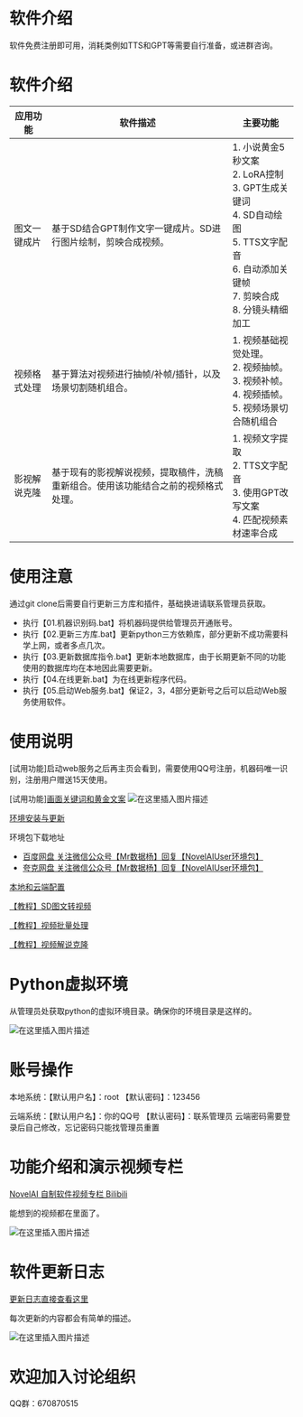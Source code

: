 # 软件介绍

软件免费注册即可用，消耗类例如TTS和GPT等需要自行准备，或进群咨询。

# 软件介绍

| 应用功能     | 软件描述                                                     | 主要功能                                                     |
| ------------ | ------------------------------------------------------------ | ------------------------------------------------------------ |
| 图文一键成片 | 基于SD结合GPT制作文字一键成片。SD进行图片绘制，剪映合成视频。 | 1. 小说黄金5秒文案<br>2. LoRA控制<br>3. GPT生成关键词<br>4. SD自动绘图<br>5. TTS文字配音<br>6. 自动添加关键帧<br>7. 剪映合成<br>8. 分镜头精细加工 |
| 视频格式处理 | 基于算法对视频进行抽帧/补帧/插针，以及场景切割随机组合。     | 1. 视频基础视觉处理。<br>2. 视频抽帧。<br>3. 视频补帧。<br>4. 视频插帧。<br>5. 视频场景切合随机组合 |
| 影视解说克隆 | 基于现有的影视解说视频，提取稿件，洗稿重新组合。使用该功能结合之前的视频格式处理。 | 1. 视频文字提取<br>2. TTS文字配音<br>3. 使用GPT改写文案<br>4. 匹配视频素材速率合成 |



# 使用注意

通过git clone后需要自行更新三方库和插件，基础换进请联系管理员获取。

- 执行【01.机器识别码.bat】将机器码提供给管理员开通账号。
- 执行【02.更新三方库.bat】更新python三方依赖库，部分更新不成功需要科学上网，或者多点几次。
- 执行【03.更新数据库指令.bat】更新本地数据库，由于长期更新不同的功能使用的数据库均在本地因此需要更新。
- 执行【04.在线更新.bat】为在线更新程序代码。
- 执行【05.启动Web服务.bat】保证2，3，4部分更新号之后可以启动Web服务使用软件。

# 使用说明

[试用功能]启动web服务之后再主页会看到，需要使用QQ号注册，机器码唯一识别，注册用户赠送15天使用。

[试用功能][画面关键词和黄金文案](http://datayang.cn:9999/User/UserGoldFreeView/)
![在这里插入图片描述](https://m.qpic.cn/psc?/V13uuYuJ2n1EXp/6tCTPh7N*X6CBkvkDvKlZVYDpR7kqUxbMpHYHTm75mkhxoYp23MUj20DSivEYTFmJdc5FOhqm5jYfz0Ipbq7q1jGf7rr9quRrhnxaRUw1M8!/b&bo=hga*AwAAAAABBxw!&rf=viewer_4)

[环境安装与更新](https://github.com/Escaflowne1985/NovelAIUser/blob/master/ReadDocument/02.%E7%8E%AF%E5%A2%83%E5%AE%89%E8%A3%85%E4%B8%8E%E6%9B%B4%E6%96%B0.md)

环境包下载地址
- [百度网盘 关注微信公众号【Mr数据杨】回复【NovelAIUser环境包】](https://pan.baidu.com/s/1-WWk-WGQxcwv59MMaoiKdw)
- [夸克网盘 关注微信公众号【Mr数据杨】回复【NovelAIUser环境包】](https://pan.quark.cn/s/ac4520e8fab6)

[本地和云端配置](https://github.com/Escaflowne1985/NovelAIUser/blob/master/ReadDocument/03.%E6%9C%AC%E5%9C%B0%E5%92%8C%E4%BA%91%E7%AB%AF%E9%85%8D%E7%BD%AE.md)

[【教程】SD图文转视频](https://github.com/Escaflowne1985/NovelAIUser/blob/master/ReadDocument/%E3%80%90%E6%95%99%E7%A8%8B%E3%80%91SD%E5%9B%BE%E6%96%87%E8%BD%AC%E8%A7%86%E9%A2%91.md)

[【教程】视频批量处理](https://github.com/Escaflowne1985/NovelAIUser/blob/master/ReadDocument/%E3%80%90%E6%95%99%E7%A8%8B%E3%80%91%E8%A7%86%E9%A2%91%E6%89%B9%E9%87%8F%E5%A4%84%E7%90%86.md)

[【教程】视频解说克隆](https://github.com/Escaflowne1985/NovelAIUser/blob/master/ReadDocument/%E3%80%90%E6%95%99%E7%A8%8B%E3%80%91%E8%A7%86%E9%A2%91%E8%A7%A3%E8%AF%B4%E5%85%8B%E9%9A%86.md)

# Python虚拟环境
从管理员处获取python的虚拟环境目录。确保你的环境目录是这样的。

![在这里插入图片描述](https://img-blog.csdnimg.cn/2671f479bca6423a8b6bd3b5190a816d.png)



# 账号操作

本地系统：【默认用户名】：root 【默认密码】：123456

云端系统：【默认用户名】：你的QQ号 【默认密码】：联系管理员
云端密码需要登录后自己修改，忘记密码只能找管理员重置
# 功能介绍和演示视频专栏

[NovelAI 自制软件视频专栏 Bilibili](https://space.bilibili.com/3493106383063541/channel/collectiondetail?sid=1353270)

能想到的视频都在里面了。

![在这里插入图片描述](https://img-blog.csdnimg.cn/73eaf91542dc45ca893a05ef678095d8.png)


# 软件更新日志

[更新日志直接查看这里](https://github.com/Escaflowne1985/NovelAIUser/blob/master/ReadDocument/01.%E6%9B%B4%E6%96%B0%E6%97%A5%E5%BF%97.md)

每次更新的内容都会有简单的描述。

![在这里插入图片描述](https://img-blog.csdnimg.cn/a1f8f757241e4cd5b79343e81093cc55.png)

# 欢迎加入讨论组织


QQ群：670870515

